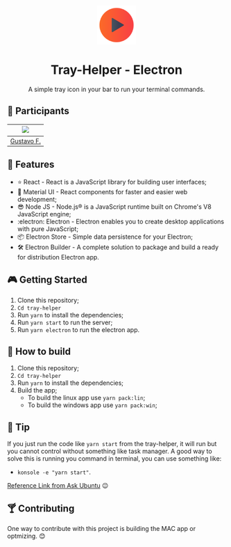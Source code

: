 <h1 align="center">
<br>
  <img src="public/icon.png" alt="Tray-Helper-Icon" width="90">
<br>
<br>
Tray-Helper - Electron
</h1>

<p align="center">A simple tray icon in your bar to run your terminal commands.</p>

## :busts_in_silhouette: Participants

| [<img src="https://avatars1.githubusercontent.com/u/48556195?s=460&u=37860cc900585cadbff85e85089b22e0717008be&v=4" width="75px;"/>](https://github.com/diego3g)
| :-----------------------------------------------------------------------------------------------------------------: |
| [Gustavo F.](https://github.com/diego3g)

## :blue_book: Features

- :star: React - React is a JavaScript library for building user interfaces;
  <br/>
- :dress: Material UI - React components for faster and easier web development;
  <br/>
- :sunglasses: Node JS - Node.js® is a JavaScript runtime built on Chrome's V8 JavaScript engine;
  <br/>
- :electron: Electron - Electron enables you to create desktop applications with pure JavaScript;
  <br/>
- :package: Electron Store - Simple data persistence for your Electron;
  <br/>
- :hammer_and_wrench: Electron Builder - A complete solution to package and build a ready for distribution Electron app.

## :video_game: Getting Started

1. Clone this repository;
2. `Cd tray-helper`
3. Run `yarn` to install the dependencies;
4. Run `yarn start` to run the server;
5. Run `yarn electron` to run the electron app.

## :hammer: How to build

1. Clone this repository;
2. `Cd tray-helper`
3. Run `yarn` to install the dependencies;
4. Build the app;
   - To build the linux app use `yarn pack:lin`;
   - To build the windows app use `yarn pack:win`;

## :eyes: Tip

If you just run the code like `yarn start` from the tray-helper, it will run but you cannot control without something like task manager. A good way to solve this is running you command in terminal, you can use something like:

- `konsole -e "yarn start"`.

[Reference Link from Ask Ubuntu](https://askubuntu.com/questions/46627/how-can-i-make-a-script-that-opens-terminal-windows-and-executes-commands-in-the) :wink:

## :cocktail: Contributing

One way to contribute with this project is building the MAC app or optmizing. :blush:
